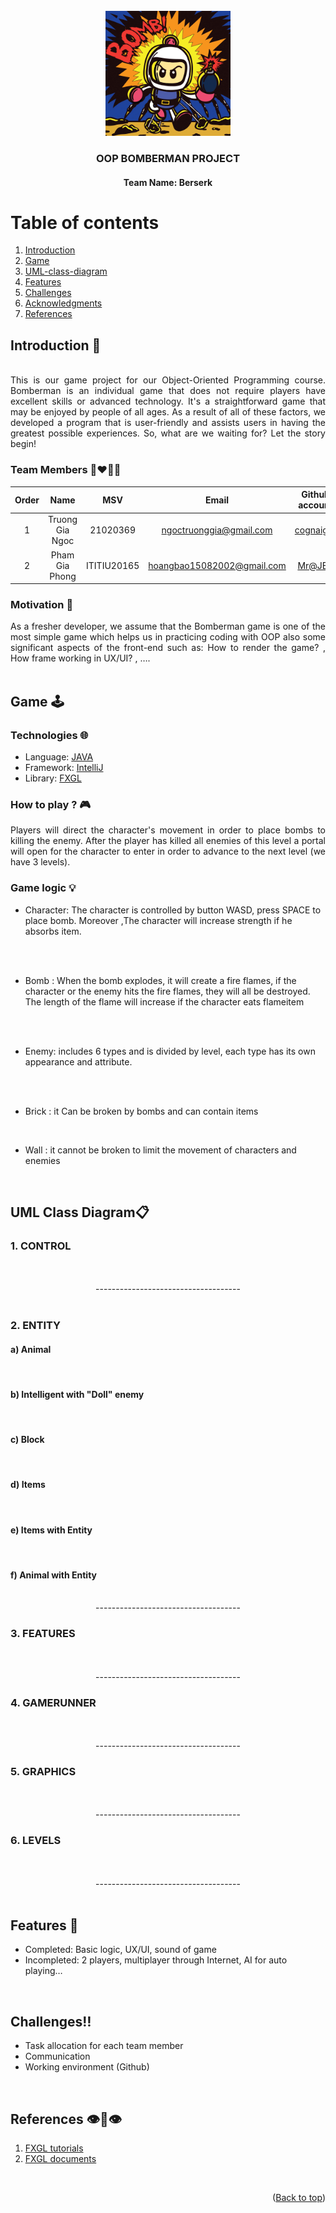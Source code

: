 <!-- PROJECT LOGO -->
<br />
<div align="center">
  <a href="https://github.com/Nhathuy1305/OOP_BOMBERMAN_GAME.git">
    <img src="src/main/resources/logo.png" alt="Logo" width="200" height="200">
  </a>

  <h3 align="center">OOP BOMBERMAN PROJECT</h3>
  <h4 align="center">Team Name: Berserk</h4>
</div>

<!-- TABLE OF CONTENTS -->
# Table of contents 
1. [Introduction](#Introduction)
2. [Game](#Game)
3. [UML-class-diagram](#UML-class-diagram)
4. [Features](#Features)
5. [Challenges](#Challenges)
6. [Acknowledgments](#Acknowledgments)
7. [References](#References)
<!-- <details>
  <summary>Table of Contents</summary>
  <ol>
    <li>
      <a href="#Introduction">Introduction</a>
      <ul>
        <li><a href="#Team-members">Team Members</a></li>
	<li><a href="#installation">Installation</a></li>
	<li><a href="#motivation">Motivation</a></li>
	<li><a href="#task-allocation">Task Allocation</a></li>      
      </ul>
    </li>
    <li><a href="#technologies">Technologies</a></li>
    <li><a href="#uml-class-diagram">UML Class Diagram</a></li>
    <li><a href="#features">Features</a></li>
    <li><a href="#challenges">Challenges</a></li>
    <li><a href="#acknowledgments">Acknowledgments</a></li>
    <li><a href="#references">References</a></li>
  </ol>
</details> -->

<!-- ABOUT THE PROJECT -->

## Introduction <a name="Introduction"></a> :bricks:

<div align="center">
<img src="screenshots/Intro.gif" alt="">
</div>

<div style="text-align:justify">
This is our game project for our Object-Oriented Programming course. Bomberman is an individual game that does not require players have excellent skills or advanced technology. It's a straightforward game that may be enjoyed by people of all ages. As a result of all of these factors, we developed a program that is user-friendly and assists users in having the greatest possible experiences. So, what are we waiting for? Let the story begin!
</div>

### Team Members :couplekiss_man_man:

| Order |      Name       |     MSV     |           Email            |                       Github account                        |
| :---: |:---------------:|:-----------:|:--------------------------:|:-----------------------------------------------------------:|
|   1   | Truong Gia Ngoc |  21020369   |  ngoctruonggia@gmail.com   |          [cognaiger](https://github.com/cognaiger)           |
|   2   | Pham Gia Phong  | ITITIU20165 | hoangbao15082002@gmail.com | [Mr@JEY](https://github.com/PhanNguyenHoangBao-ITITIU20165) |

### Motivation :mechanical_arm:

<div style="text-align:justify">
As a fresher developer, we assume that the Bomberman game is one of the most simple game which helps us in practicing coding with OOP also some significant aspects of the front-end such as: How to render the game? , How frame working in UX/UI? , ….
</div>

<!-- Game -->
<br />

## Game <a name="Game"></a>:joystick:
### Technologies :globe_with_meridians:

- Language: [JAVA](https://www.java.com/en/)
- Framework: [IntelliJ](https://www.jetbrains.com/idea/)
- Library: [FXGL](https://github.com/AlmasB/FXGL)


### How to play ? :video_game:
<div style="text-align:justify">

Players will direct the character's movement in order to place bombs to killing the enemy. After the player has killed all enemies of this level a portal will open for the character to enter in order to advance to the next level (we have 3 levels).
</div>

### Game logic :bulb:

- Character: The character is controlled by button WASD, press SPACE to place bomb. Moreover ,The character will increase strength if he absorbs item.
<div align="center">
<img src="screenshots/Character.gif" alt="">
</div>
<br />

- Bomb : When the bomb explodes, it will create a fire flames, if the character or the enemy hits the fire flames, they will all be destroyed. The length of the flame will increase if the character eats flameitem
<div align="center">
<img src="screenshots/Bomb.gif" alt="">
</div>


<br />

- Enemy: includes 6 types and is divided by level, each type has its own appearance and attribute.
<div align="center">
<img src="screenshots/Ballom.gif" alt="">
<img src="screenshots/Oneal.gif" alt="">
<img src="screenshots/Kondoria.gif" alt="">
<img src="screenshots/Doll.gif" alt="">
</div>


<br />

- Brick : it Can be broken by bombs and can contain items

<br />

- Wall : it cannot be broken to limit the movement of characters and enemies

<br />

## UML Class Diagram<a name="UML-class-diagram"></a>:clipboard:
<!-- ![](UML_Diagrams/Control.jpeg) -->

<div>
	<h3>1. CONTROL</h3>
    <div align="center">
        <img src="UML_Diagrams/Control.png" alt="">
    </div>
    <br />
	<div align="center">------------------------------------</div>
    <br />
	<h3>2. ENTITY</h3>
    <h4>a) Animal</h4>
    <div align="center">
        <img src="UML_Diagrams/Animal.png" alt="">
    </div>
    <h4>b) Intelligent with "Doll" enemy</h4>
    <div align="center">
        <img src="UML_Diagrams/Intelligent_Doll.png" alt="">
    </div>
    <h4>c) Block</h4>
    <div align="center">
        <img src="UML_Diagrams/Block.png" alt="">
    </div>
    <h4>d) Items</h4>
    <div align="center">
        <img src="UML_Diagrams/Items.png" alt="">
    </div>
    <h4>e) Items with Entity</h4>
    <div align="center">
        <img src="UML_Diagrams/Items_Entity.png" alt="">
    </div>
    <h4>f) Animal with Entity</h4>
    <div align="center">
        <img src="UML_Diagrams/Animal_Entity.png" alt="">
    </div>
	<div align="center">------------------------------------</div>
	<h3>3. FEATURES</h3>
    <div align="center">
        <img src="UML_Diagrams/Features.png" alt="">
    </div>
    <br />
	<div align="center">------------------------------------</div>
	<h3>4. GAMERUNNER</h3>
    <div align="center">
        <img src="UML_Diagrams/GameRunner.png" alt="">
    </div>
    <br />
	<div align="center">------------------------------------</div>
	<h3>5. GRAPHICS</h3>
    <div align="center">
        <img src="UML_Diagrams/Graphics.png" alt="">
    </div>
    <br />
	<div align="center">------------------------------------</div>
	<h3>6. LEVELS</h3>
    <div align="center">
        <img src="UML_Diagrams/Levels.png" alt="">
    </div>
    <br />
    <div align="center">------------------------------------</div>
</div>

<br />

<!-- FEATURES -->
## Features<a name="Features"> :triangular_flag_on_post:
- Completed: Basic logic, UX/UI, sound of game
- Incompleted: 2 players, multiplayer through Internet, AI for auto playing…
<br />

<!-- CHALLENGES -->
## Challenges<a name="Challenges">:bangbang:

- Task allocation for each team member
- Communication
- Working environment (Github)
<br />


## References<a name="References">  :eye::tongue::eye:
1. [FXGL tutorials](https://webtechie.be/post/2020-05-07-getting-started-with-fxgl/)
2. [FXGL documents](https://almasb.github.io/FXGL/)

<br />

<p align="right">(<a href="#top">Back to top</a>)</p>

<!-- MARKDOWN LINKS & IMAGES -->
<!-- https://www.markdownguide.org/basic-syntax/#reference-style-links -->

[contributors-shield]: https://img.shields.io/github/contributors/Nhathuy1305/OOP_BOMBERMAN_GAME.svg?style=for-the-badge
[contributors-url]: https://github.com/Nhathuy1305/OOP_BOMBERMAN_GAME/graphs/contributors
[forks-shield]: https://img.shields.io/github/forks/Nhathuy1305/OOP_BOMBERMAN_GAME.svg?style=for-the-badge
[forks-url]: https://github.com/Nhathuy1305/OOP_BOMBERMAN_GAME/network/members
[stars-shield]: https://img.shields.io/github/stars/Nhathuy1305/OOP_BOMBERMAN_GAME.svg?style=for-the-badge
[stars-url]: https://github.com/Nhathuy1305/OOP_BOMBERMAN_GAME/stargazers
[issues-shield]: https://img.shields.io/github/issues/Nhathuy1305/OOP_BOMBERMAN_GAME.svg?style=for-the-badge
[issues-url]: https://github.com//Nhathuy1305/OOP_BOMBERMAN_GAME/issues

